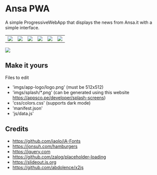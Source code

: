 # Ansa PWA

A simple ProgressiveWebApp that displays the news from Ansa.it with a simple interface.

<table>
<td>
  <img src="https://imgur.com/1lzFNHD.png">
</td>
<td>
  <img src="https://imgur.com/s6MRoZE.png">
</td>
<td>
  <img src="https://imgur.com/nfFc11u.png">
</td>
<td>
  <img src="https://imgur.com/uWpaLRZ.png">
</td>
<td>
  <img src="https://imgur.com/1UGdfJ5.png">
</td>
<td>
  <img src="https://imgur.com/pZtOtNF.png">
</td>
</table>

![](https://media.giphy.com/media/H4bg4SvgDYkmm0D0ZA/giphy_s.gif)

## Make it yours
Files to edit
  - 'imgs/app-logo/logo.png' (must be 512x512)
  - 'imgs/splash/*.png' (can be generated using this website https://appsco.pe/developer/splash-screens)
  - 'css/colors.css' (supports dark mode)
  - 'manifest.json'
  - 'js/data.js'

## Credits
 - https://github.com/iaolo/iA-Fonts
 - https://jonsuh.com/hamburgers
 - https://jquery.com
 - https://github.com/zalog/placeholder-loading
 - https://slideout.js.org
 - https://github.com/abdolence/x2js
